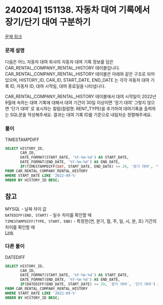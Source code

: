 # 240204] 151138. 자동차 대여 기록에서 장기/단기 대여 구분하기

[문제 링크](https://school.programmers.co.kr/learn/courses/30/lessons/151138)

### 문제 설명
다음은 어느 자동차 대여 회사의 자동차 대여 기록 정보를 담은 CAR_RENTAL_COMPANY_RENTAL_HISTORY 테이블입니다. CAR_RENTAL_COMPANY_RENTAL_HISTORY 테이블은 아래와 같은 구조로 되어있으며, HISTORY_ID, CAR_ID, START_DATE, END_DATE 는 각각 자동차 대여 기록 ID, 자동차 ID, 대여 시작일, 대여 종료일을 나타냅니다.

CAR_RENTAL_COMPANY_RENTAL_HISTORY 테이블에서 대여 시작일이 2022년 9월에 속하는 대여 기록에 대해서 대여 기간이 30일 이상이면 '장기 대여' 그렇지 않으면 '단기 대여' 로 표시하는 컬럼(컬럼명: RENT_TYPE)을 추가하여 대여기록을 출력하는 SQL문을 작성해주세요. 결과는 대여 기록 ID를 기준으로 내림차순 정렬해주세요.

### 풀이
TIMESTAMPDIFF
```sql
SELECT HISTORY_ID,
       CAR_ID,
       DATE_FORMAT(START_DATE, '%Y-%m-%d') AS START_DATE,
       DATE_FORMAT(END_DATE, '%Y-%m-%d') AS END_DATE,
       IF(TIMESTAMPDIFF(DAY, START_DATE, END_DATE) >= 29, '장기 대여', '단기 대여') AS RENT_TYPE
FROM CAR_RENTAL_COMPANY_RENTAL_HISTORY
WHERE START_DATE LIKE '2022-09-%'
ORDER BY HISTORY_ID DESC;
```

## 참고
MYSQL - 날짜 차이 값  
`DATEDIFF(END, START)` - 일수 차이를 확인할 때  
`TIMESTAMPDIFF(TYPE, START, END)` - 특정한(연, 분기, 월, 주, 일, 시, 분, 초) 기간의 차이를 확인할 때  
[Link](https://extbrain.tistory.com/78)

###  다른 풀이
DATEDIFF
```sql
SELECT HISTORY_ID,
       CAR_ID,
       DATE_FORMAT(START_DATE, '%Y-%m-%d') AS START_DATE,
       DATE_FORMAT(END_DATE, '%Y-%m-%d') AS END_DATE,
       IF(DATEDIFF(END_DATE, START_DATE) >= 29, '장기 대여', '단기 대여') AS RENT_TYPE
FROM CAR_RENTAL_COMPANY_RENTAL_HISTORY
WHERE START_DATE LIKE '2022-09-%'
ORDER BY HISTORY_ID DESC;
```
